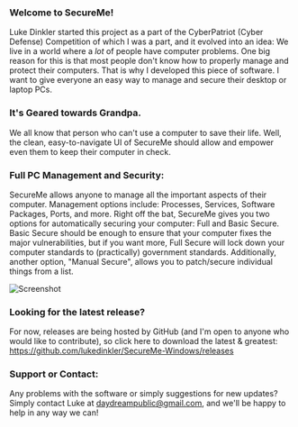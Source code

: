 ### Welcome to SecureMe!
Luke Dinkler started this project as a part of the CyberPatriot (Cyber Defense) Competition of which I was a part, and it evolved into an idea: We live in a world where a _lot_ of people have computer problems. One big reason for this is that most people don't know how to properly manage and protect their computers. That is why I developed this piece of software. I want to give everyone an easy way to manage and secure their desktop or laptop PCs.

### It's Geared towards Grandpa.
We all know that person who can't use a computer to save their life. Well, the clean, easy-to-navigate UI of SecureMe should allow and empower even them to keep their computer in check.

### Full PC Management and Security:
SecureMe allows anyone to manage all the important aspects of their computer. Management options include: Processes, Services, Software Packages, Ports, and more. Right off the bat, SecureMe gives you two options for automatically securing your computer: Full and Basic Secure. Basic Secure should be enough to ensure that your computer fixes the major vulnerabilities, but if you want more, Full Secure will lock down your computer standards to (practically) government standards. Additionally, another option, "Manual Secure", allows you to patch/secure individual things from a list.

![Screenshot](https://cloud.githubusercontent.com/assets/11169798/19939116/09b5db88-a0fe-11e6-9e20-68a7fa6c4202.PNG)

### Looking for the latest release?
For now, releases are being hosted by GitHub (and I'm open to anyone who would like to contribute), so click here to download the latest & greatest: https://github.com/lukedinkler/SecureMe-Windows/releases

### Support or Contact:
Any problems with the software or simply suggestions for new updates? Simply contact Luke at daydreampublic@gmail.com, and we'll be happy to help in any way we can!
